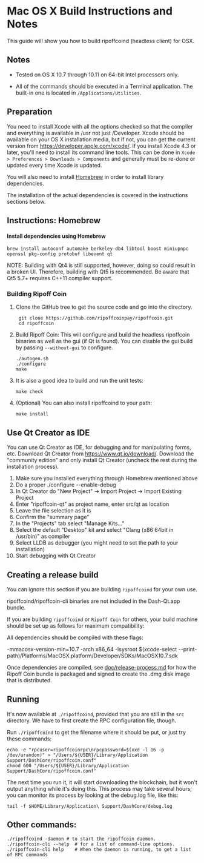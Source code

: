 Mac OS X Build Instructions and Notes
====================================
This guide will show you how to build ripoffcoind (headless client) for OSX.

Notes
-----

* Tested on OS X 10.7 through 10.11 on 64-bit Intel processors only.

* All of the commands should be executed in a Terminal application. The
built-in one is located in `/Applications/Utilities`.

Preparation
-----------

You need to install Xcode with all the options checked so that the compiler
and everything is available in /usr not just /Developer. Xcode should be
available on your OS X installation media, but if not, you can get the
current version from https://developer.apple.com/xcode/. If you install
Xcode 4.3 or later, you'll need to install its command line tools. This can
be done in `Xcode > Preferences > Downloads > Components` and generally must
be re-done or updated every time Xcode is updated.

You will also need to install [Homebrew](http://brew.sh) in order to install library
dependencies.

The installation of the actual dependencies is covered in the instructions
sections below.

Instructions: Homebrew
----------------------

#### Install dependencies using Homebrew

    brew install autoconf automake berkeley-db4 libtool boost miniupnpc openssl pkg-config protobuf libevent qt

NOTE: Building with Qt4 is still supported, however, doing so could result in a broken UI. Therefore, building with Qt5 is recommended. Be aware that Qt5 5.7+ requires C++11 compiler support.

### Building Ripoff Coin

1. Clone the GitHub tree to get the source code and go into the directory.

        git clone https://github.com/ripoffcoinpay/ripoffcoin.git
        cd ripoffcoin

2.  Build Ripoff Coin:
    This will configure and build the headless ripoffcoin binaries as well as the gui (if Qt is found).
    You can disable the gui build by passing `--without-gui` to configure.

        ./autogen.sh
        ./configure
        make

3.  It is also a good idea to build and run the unit tests:

        make check

4.  (Optional) You can also install ripoffcoind to your path:

        make install

Use Qt Creator as IDE
------------------------
You can use Qt Creator as IDE, for debugging and for manipulating forms, etc.
Download Qt Creator from https://www.qt.io/download/. Download the "community edition" and only install Qt Creator (uncheck the rest during the installation process).

1. Make sure you installed everything through Homebrew mentioned above
2. Do a proper ./configure --enable-debug
3. In Qt Creator do "New Project" -> Import Project -> Import Existing Project
4. Enter "ripoffcoin-qt" as project name, enter src/qt as location
5. Leave the file selection as it is
6. Confirm the "summary page"
7. In the "Projects" tab select "Manage Kits..."
8. Select the default "Desktop" kit and select "Clang (x86 64bit in /usr/bin)" as compiler
9. Select LLDB as debugger (you might need to set the path to your installation)
10. Start debugging with Qt Creator

Creating a release build
------------------------
You can ignore this section if you are building `ripoffcoind` for your own use.

ripoffcoind/ripoffcoin-cli binaries are not included in the Dash-Qt.app bundle.

If you are building `ripoffcoind` or `Ripoff Coin` for others, your build machine should be set up
as follows for maximum compatibility:

All dependencies should be compiled with these flags:

 -mmacosx-version-min=10.7
 -arch x86_64
 -isysroot $(xcode-select --print-path)/Platforms/MacOSX.platform/Developer/SDKs/MacOSX10.7.sdk

Once dependencies are compiled, see [doc/release-process.md](release-process.md) for how the Ripoff Coin
bundle is packaged and signed to create the .dmg disk image that is distributed.

Running
-------

It's now available at `./ripoffcoind`, provided that you are still in the `src`
directory. We have to first create the RPC configuration file, though.

Run `./ripoffcoind` to get the filename where it should be put, or just try these
commands:

    echo -e "rpcuser=ripoffcoinrpc\nrpcpassword=$(xxd -l 16 -p /dev/urandom)" > "/Users/${USER}/Library/Application Support/DashCore/ripoffcoin.conf"
    chmod 600 "/Users/${USER}/Library/Application Support/DashCore/ripoffcoin.conf"

The next time you run it, it will start downloading the blockchain, but it won't
output anything while it's doing this. This process may take several hours;
you can monitor its process by looking at the debug.log file, like this:

    tail -f $HOME/Library/Application\ Support/DashCore/debug.log

Other commands:
-------

    ./ripoffcoind -daemon # to start the ripoffcoin daemon.
    ./ripoffcoin-cli --help  # for a list of command-line options.
    ./ripoffcoin-cli help    # When the daemon is running, to get a list of RPC commands
